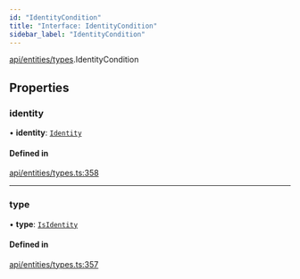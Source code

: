 ```yaml
---
id: "IdentityCondition"
title: "Interface: IdentityCondition"
sidebar_label: "IdentityCondition"
---
```


[api/entities/types](../../../../../modules/API/Entities/Types/Types.md).IdentityCondition

## Properties

### identity

• **identity**: [`Identity`](../../../../../classes/API/Entities/Identity/Identity.md)

#### Defined in

[api/entities/types.ts:358](https://github.com/PolymeshAssociation/polymesh-sdk/blob/fe2e6dd1d/src/api/entities/types.ts#L358)

___

### type

• **type**: [`IsIdentity`](../../../../../enums/API/Entities/Types/ConditionType/ConditionType.md#isidentity)

#### Defined in

[api/entities/types.ts:357](https://github.com/PolymeshAssociation/polymesh-sdk/blob/fe2e6dd1d/src/api/entities/types.ts#L357)
